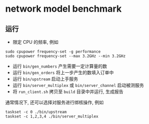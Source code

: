 # network model benchmark

## 运行
* 限定 CPU 的频率, 例如
```
sudo cpupower frequency-set -g performance
sudo cpupower frequency-set --max 3.2GHz --min 3.2GHz
```
* 运行 `bin/gen_numbers` 产生需要一定计算量的数
* 运行 `bin/gen_orders` 将上一步产生的数填入订单中
* 运行 `bin/upstream` 启动上手服务
* 运行 `bin/server_multiplex` 或 `bin/server_channel` 启动被测服务
* 将 `run_client.sh` 拷贝至 `build` 目录中并运行, 生成报告

通常情况下, 还可以选择对服务进行绑核操作, 例如
```
taskset -c 0 ./bin/upstream
taskset -c 1,2,3,4 ./bin/server_multiplex
```

